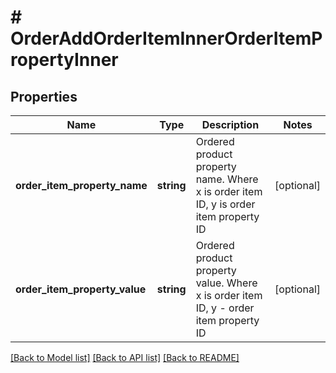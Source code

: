 # # OrderAddOrderItemInnerOrderItemPropertyInner

## Properties

Name | Type | Description | Notes
------------ | ------------- | ------------- | -------------
**order_item_property_name** | **string** | Ordered product property name. Where x is order item ID, y is order item property ID | [optional]
**order_item_property_value** | **string** | Ordered product property value. Where x is order item ID, y - order item property ID | [optional]

[[Back to Model list]](../../README.md#models) [[Back to API list]](../../README.md#endpoints) [[Back to README]](../../README.md)
